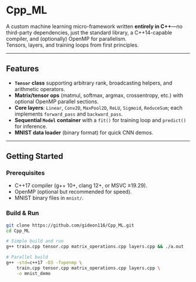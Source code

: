 # Cpp_ML

A custom machine learning micro-framework written **entirely in C++**—no third-party dependencies, just the standard library, a C++14-capable compiler, and (optionally) OpenMP for parallelism.  
Tensors, layers, and training loops from first principles.

---

## Features

* **`Tensor` class** supporting arbitrary rank, broadcasting helpers, and arithmetic operators.
* **Matrix/tensor ops** (matmul, softmax, argmax, crossentropy, etc.) with optional OpenMP parallel sections.
* **Core layers**: `Linear`, `Conv2D`, `MaxPool2D`, `ReLU`, `Sigmoid`, `ReduceSum`; each implements `forward_pass` and `backward_pass`.
* **Sequential `Model` container** with a `fit()` for training loop and `predict()` for inference.
* **MNIST data loader** (binary format) for quick CNN demos.
---

## Getting Started

### Prerequisites

* C++17 compiler (g++ 10+, clang 12+, or MSVC ≥19.29).  
* OpenMP (optional but recommended for speed).  
* MNIST binary files in `mnist/`.

### Build & Run

```bash
git clone https://github.com/gideon116/Cpp_ML.git
cd Cpp_ML

# Simple build and run
g++ train.cpp tensor.cpp matrix_operations.cpp layers.cpp && ./a.out

# Parallel build
g++ -std=c++17 -O3 -fopenmp \
    train.cpp tensor.cpp matrix_operations.cpp layers.cpp \
    -o mnist_demo
